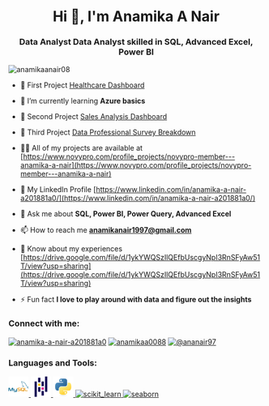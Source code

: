 <h1 align="center">Hi 👋, I'm Anamika A Nair</h1>
<h3 align="center">Data Analyst Data Analyst skilled in SQL, Advanced Excel, Power BI</h3>

<p align="left"> <img src="https://komarev.com/ghpvc/?username=anamikaanair08&label=Profile%20views&color=0e75b6&style=flat" alt="anamikaanair08" /> </p>

- 🔭 First Project [Healthcare Dashboard](https://www.novypro.com/profile_projects/novypro-member---anamika-a-nair?Popup=memberProject&Data=1712763755716x418943775178626240)

- 🌱 I’m currently learning **Azure basics**

- 👯 Second Project [Sales Analysis Dashboard](https://www.novypro.com/profile_projects/novypro-member---anamika-a-nair?Popup=memberProject&Data=1713952752546x970116185979943400)

- 🤝 Third Project [Data Professional Survey Breakdown](https://www.novypro.com/profile_projects/novypro-member---anamika-a-nair?Popup=memberProject&Data=1712770361905x449942628845253060)

- 👨‍💻 All of my projects are available at [https://www.novypro.com/profile_projects/novypro-member---anamika-a-nair](https://www.novypro.com/profile_projects/novypro-member---anamika-a-nair)

- 📝 My LinkedIn Profile [https://www.linkedin.com/in/anamika-a-nair-a201881a0/](https://www.linkedin.com/in/anamika-a-nair-a201881a0/)

- 💬 Ask me about **SQL, Power BI, Power Query, Advanced Excel**

- 📫 How to reach me **anamikanair1997@gmail.com**

- 📄 Know about my experiences [https://drive.google.com/file/d/1ykYWQSzIlQEfbUscgyNpI3RnSFyAw51T/view?usp=sharing](https://drive.google.com/file/d/1ykYWQSzIlQEfbUscgyNpI3RnSFyAw51T/view?usp=sharing)

- ⚡ Fun fact **I love to play around with data and figure out the insights**

<h3 align="left">Connect with me:</h3>
<p align="left">
<a href="https://linkedin.com/in/anamika-a-nair-a201881a0" target="blank"><img align="center" src="https://raw.githubusercontent.com/rahuldkjain/github-profile-readme-generator/master/src/images/icons/Social/linked-in-alt.svg" alt="anamika-a-nair-a201881a0" height="30" width="40" /></a>
<a href="https://kaggle.com/anamikaa0088" target="blank"><img align="center" src="https://raw.githubusercontent.com/rahuldkjain/github-profile-readme-generator/master/src/images/icons/Social/kaggle.svg" alt="anamikaa0088" height="30" width="40" /></a>
<a href="https://medium.com/@ananair97" target="blank"><img align="center" src="https://raw.githubusercontent.com/rahuldkjain/github-profile-readme-generator/master/src/images/icons/Social/medium.svg" alt="@ananair97" height="30" width="40" /></a>
</p>

<h3 align="left">Languages and Tools:</h3>
<p align="left"> <a href="https://www.mysql.com/" target="_blank" rel="noreferrer"> <img src="https://raw.githubusercontent.com/devicons/devicon/master/icons/mysql/mysql-original-wordmark.svg" alt="mysql" width="40" height="40"/> </a> <a href="https://pandas.pydata.org/" target="_blank" rel="noreferrer"> <img src="https://raw.githubusercontent.com/devicons/devicon/2ae2a900d2f041da66e950e4d48052658d850630/icons/pandas/pandas-original.svg" alt="pandas" width="40" height="40"/> </a> <a href="https://www.python.org" target="_blank" rel="noreferrer"> <img src="https://raw.githubusercontent.com/devicons/devicon/master/icons/python/python-original.svg" alt="python" width="40" height="40"/> </a> <a href="https://scikit-learn.org/" target="_blank" rel="noreferrer"> <img src="https://upload.wikimedia.org/wikipedia/commons/0/05/Scikit_learn_logo_small.svg" alt="scikit_learn" width="40" height="40"/> </a> <a href="https://seaborn.pydata.org/" target="_blank" rel="noreferrer"> <img src="https://seaborn.pydata.org/_images/logo-mark-lightbg.svg" alt="seaborn" width="40" height="40"/> </a> </p>
